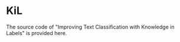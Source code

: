 # KiL
The source code of "Improving Text Classification with Knowledge in Labels" is provided here.
